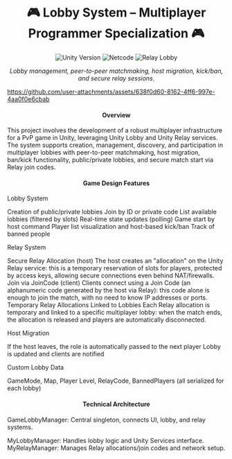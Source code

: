 <h1 align="center">
  🎮 Lobby System – Multiplayer Programmer Specialization 🎮
</h1>

<p align="center">
  <img src="https://img.shields.io/badge/Unity-6000.1.4f1-blue?logo=unity&logoColor=white" alt="Unity Version"/>
  <img src="https://img.shields.io/badge/Netcode-GameObjects-orange" alt="Netcode"/>
  <img src="https://img.shields.io/badge/Relay-Lobby-green" alt="Relay Lobby"/>
</p>

<p align="center">
  <i>Lobby management, peer-to-peer matchmaking, host migration, kick/ban, and secure relay sessions.</i>
</p>

https://github.com/user-attachments/assets/638f0d60-8162-4ff6-997e-4aa0f0e6cbab

<h4 align="center"> Overview </h4>
This project involves the development of a robust multiplayer infrastructure for a PvP game in Unity, leveraging Unity Lobby and Unity Relay services. The system supports creation, management, discovery, and participation in multiplayer lobbies with peer-to-peer matchmaking, host migration, ban/kick functionality, public/private lobbies, and secure match start via Relay join codes.

<h4 align="center"> Game Design Features </h4>
Lobby System

Creation of public/private lobbies
Join by ID or private code
List available lobbies (filtered by slots)
Real-time state updates (polling)
Game start by host command
Player list visualization and host-based kick/ban
Track of banned people

Relay System

Secure Relay Allocation (host)
The host creates an "allocation" on the Unity Relay service: this is a temporary reservation of slots for players, protected by access keys, allowing secure connections even behind NAT/firewalls. 
Join via JoinCode (client)
Clients connect using a Join Code (an alphanumeric code generated by the host via Relay): this code alone is enough to join the match, with no need to know IP addresses or ports. 
Temporary Relay Allocations Linked to Lobbies
Each Relay allocation is temporary and linked to a specific multiplayer lobby: when the match ends, the allocation is released and players are automatically disconnected. 

Host Migration

If the host leaves, the role is automatically passed to the next player
Lobby is updated and clients are notified

Custom Lobby Data

GameMode, Map, Player Level, RelayCode, BannedPlayers (all serialized for each lobby)

<h4 align="center"> Technical Architecture </h4>
GameLobbyManager: Central singleton, connects UI, lobby, and relay systems.

MyLobbyManager: Handles lobby logic and Unity Services interface.
MyRelayManager: Manages Relay allocations/join codes and network setup.

